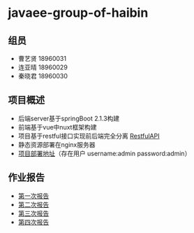 # javaee-group-of-haibin

## 组员

+ 曹艺贤 18960031
+ 连亚晴 18960029
+ 秦晓君 18960030

## 项目概述

+ 后端server基于springBoot 2.1.3构建
+ 前端基于vue中nuxt框架构建
+ 项目基于restful接口实现前后端完全分离 [RestfulAPI](API_NEW.md)
+ 静态资源部署在nginx服务器
+ [项目部署地址](http://106.15.200.225)（存在用户 username:admin  password:admin）

## 作业报告

+ [第一次报告](report_1.md)
+ [第二次报告](report_2.md)
+ [第三次报告](report_3.md)
+ [第四次报告](report_4.md)

